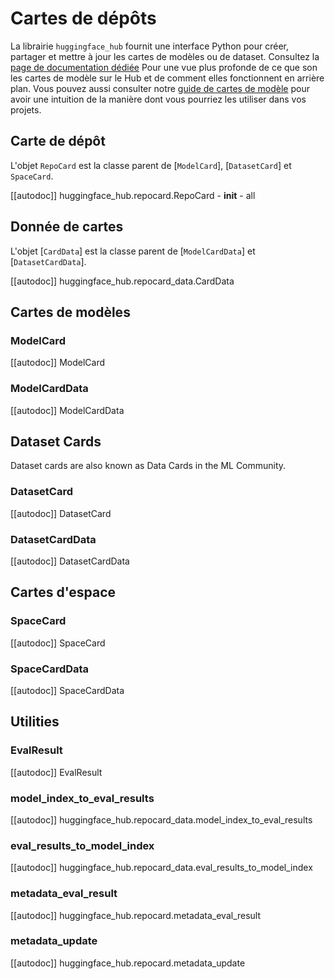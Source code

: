 <!--⚠️ Note that this file is in Markdown but contain specific syntax for our doc-builder (similar to MDX) that may not be
rendered properly in your Markdown viewer.
-->

# Cartes de dépôts

La librairie `huggingface_hub` fournit une interface Python pour créer, partager et mettre à jour les
cartes de modèles ou de dataset. Consultez la [page de documentation dédiée](https://huggingface.co/docs/hub/models-cards)
Pour une vue plus profonde de ce que son les cartes de modèle sur le Hub et de comment elles fonctionnent
en arrière plan. Vous pouvez aussi consulter notre [guide de cartes de modèle](../how-to-model-cards)
pour avoir une intuition de la manière dont vous pourriez les utiliser dans vos projets.

## Carte de dépôt

L'objet `RepoCard` est la classe parent de [`ModelCard`], [`DatasetCard`] et `SpaceCard`.

[[autodoc]] huggingface_hub.repocard.RepoCard
    - __init__
    - all

## Donnée de cartes

L'objet [`CardData`] est la classe parent de [`ModelCardData`] et [`DatasetCardData`].

[[autodoc]] huggingface_hub.repocard_data.CardData

## Cartes de modèles

### ModelCard

[[autodoc]] ModelCard

### ModelCardData

[[autodoc]] ModelCardData

## Dataset Cards

Dataset cards are also known as Data Cards in the ML Community.

### DatasetCard

[[autodoc]] DatasetCard

### DatasetCardData

[[autodoc]] DatasetCardData

## Cartes d'espace

### SpaceCard

[[autodoc]] SpaceCard

### SpaceCardData

[[autodoc]] SpaceCardData

## Utilities

### EvalResult

[[autodoc]] EvalResult

### model_index_to_eval_results

[[autodoc]] huggingface_hub.repocard_data.model_index_to_eval_results

### eval_results_to_model_index

[[autodoc]] huggingface_hub.repocard_data.eval_results_to_model_index

### metadata_eval_result

[[autodoc]] huggingface_hub.repocard.metadata_eval_result

### metadata_update

[[autodoc]] huggingface_hub.repocard.metadata_update